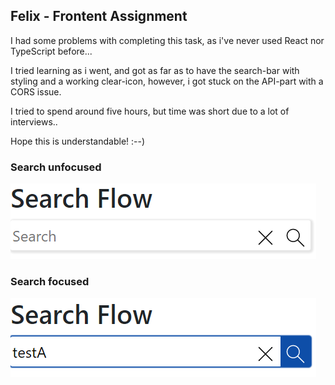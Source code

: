 ## Felix - Frontent Assignment

I had some problems with completing this task, as i've never used React nor TypeScript before...

I tried learning as i went, and got as far as to have the search-bar with styling and a working clear-icon,
however, i got stuck on the API-part with a CORS issue.

I tried to spend around five hours, but time was short due to a lot of interviews..

Hope this is understandable! :--)

### Search unfocused
![search bar unfocused](https://github.com/zamFe/Frontend-Assignment/blob/main/images/search_unfocused.png)

### Search focused
![search bar focused](https://github.com/zamFe/Frontend-Assignment/blob/main/images/search_focused.png)
